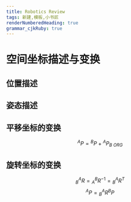 ```yaml
---
title: Robotics Review
tags: 新建,模板,小书匠
renderNumberedHeading: true
grammar_cjkRuby: true
---
```


# 空间坐标描述与变换
## 位置描述

## 姿态描述
## 平移坐标的变换
$$
{}^AP = {}^BP + {}^AP_{B\ ORG}
$$

## 旋转坐标的变换
$$
{}^A_BR={}^B_AR^{-1}={}^A_BR^T
$$
$$
{}^AP = {}^A_BR{}^BP
$$

